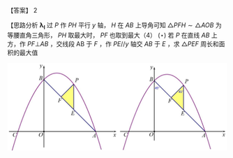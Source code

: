【答案】 2

【思路分析 $\mathbf { \lambda } _ { \mathbf { { l } } }$ 过 $P$ 作 $P H$ 平行 $y$ 轴， $H$ 在 $A B$ 上导角可知 $\triangle P F H { \sim } \triangle A O B$ 为等腰直角三角形， $P H$ 取最大时， $P F$ 也取到最大（4） $( \star )$ 若 $P$ 在直线 $A B$ 上方，作 $P F \bot A B$ ，交线段 AB 于 $F$ ，作 $P E / / y$ 轴交 $A B$ 于 $E$ ，求 $\triangle P E F$ 周长和面积的最大值

![](<../../qs_image_DB/专题2-7_二次函数中的最值问题（解析版）/1bf2cdb815ca08cf99e33775b3382e3a9ba4d4bf425907c43a72feb0d27c9b37.jpg>)
